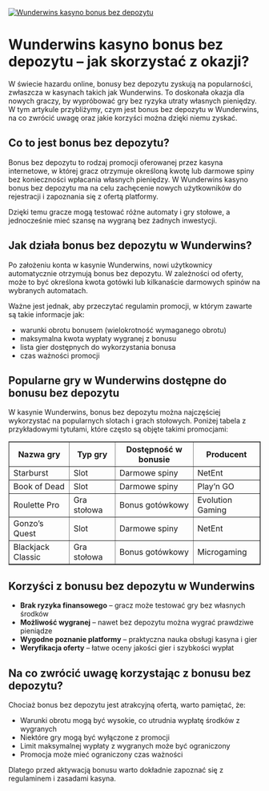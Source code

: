 [![Wunderwins kasyno bonus bez depozytu](https://123-caf.pages.dev/gitsignup.png)](https://vrmoo.ru/Bt82HjjY)

<h1>Wunderwins kasyno bonus bez depozytu – jak skorzystać z okazji?</h1> <p>W świecie hazardu online, bonusy bez depozytu zyskują na popularności, zwłaszcza w kasynach takich jak Wunderwins. To doskonała okazja dla nowych graczy, by wypróbować gry bez ryzyka utraty własnych pieniędzy. W tym artykule przybliżymy, czym jest bonus bez depozytu w Wunderwins, na co zwrócić uwagę oraz jakie korzyści można dzięki niemu zyskać.</p>  <h2>Co to jest bonus bez depozytu?</h2> <p>Bonus bez depozytu to rodzaj promocji oferowanej przez kasyna internetowe, w której gracz otrzymuje określoną kwotę lub darmowe spiny bez konieczności wpłacania własnych pieniędzy. W Wunderwins kasyno bonus bez depozytu ma na celu zachęcenie nowych użytkowników do rejestracji i zapoznania się z ofertą platformy.</p> <p>Dzięki temu gracze mogą testować różne automaty i gry stołowe, a jednocześnie mieć szansę na wygraną bez żadnych inwestycji.</p>  <h2>Jak działa bonus bez depozytu w Wunderwins?</h2> <p>Po założeniu konta w kasynie Wunderwins, nowi użytkownicy automatycznie otrzymują bonus bez depozytu. W zależności od oferty, może to być określona kwota gotówki lub kilkanaście darmowych spinów na wybranych automatach.</p> <p>Ważne jest jednak, aby przeczytać regulamin promocji, w którym zawarte są takie informacje jak:</p> <ul>   <li>warunki obrotu bonusem (wielokrotność wymaganego obrotu)</li>   <li>maksymalna kwota wypłaty wygranej z bonusu</li>   <li>lista gier dostępnych do wykorzystania bonusa</li>   <li>czas ważności promocji</li> </ul>  <h2>Popularne gry w Wunderwins dostępne do bonusu bez depozytu</h2> <p>W kasynie Wunderwins, bonus bez depozytu można najczęściej wykorzystać na popularnych slotach i grach stołowych. Poniżej tabela z przykładowymi tytułami, które często są objęte takimi promocjami:</p>  <table border="1" cellpadding="8" cellspacing="0">   <thead>     <tr>       <th>Nazwa gry</th>       <th>Typ gry</th>       <th>Dostępność w bonusie</th>       <th>Producent</th>     </tr>   </thead>   <tbody>     <tr>       <td>Starburst</td>       <td>Slot</td>       <td>Darmowe spiny</td>       <td>NetEnt</td>     </tr>     <tr>       <td>Book of Dead</td>       <td>Slot</td>       <td>Darmowe spiny</td>       <td>Play’n GO</td>     </tr>     <tr>       <td>Roulette Pro</td>       <td>Gra stołowa</td>       <td>Bonus gotówkowy</td>       <td>Evolution Gaming</td>     </tr>     <tr>       <td>Gonzo’s Quest</td>       <td>Slot</td>       <td>Darmowe spiny</td>       <td>NetEnt</td>     </tr>     <tr>       <td>Blackjack Classic</td>       <td>Gra stołowa</td>       <td>Bonus gotówkowy</td>       <td>Microgaming</td>     </tr>   </tbody> </table>  <h2>Korzyści z bonusu bez depozytu w Wunderwins</h2> <ul>   <li><strong>Brak ryzyka finansowego</strong> – gracz może testować gry bez własnych środków</li>   <li><strong>Możliwość wygranej</strong> – nawet bez depozytu można wygrać prawdziwe pieniądze</li>   <li><strong>Wygodne poznanie platformy</strong> – praktyczna nauka obsługi kasyna i gier</li>   <li><strong>Weryfikacja oferty</strong> – łatwe oceny jakości gier i szybkości wypłat</li> </ul>  <h2>Na co zwrócić uwagę korzystając z bonusu bez depozytu?</h2> <p>Chociaż bonus bez depozytu jest atrakcyjną ofertą, warto pamiętać, że:</p> <ul>   <li>Warunki obrotu mogą być wysokie, co utrudnia wypłatę środków z wygranych</li>   <li>Niektóre gry mogą być wyłączone z promocji</li>   <li>Limit maksymalnej wypłaty z wygranych może być ograniczony</li>   <li>Promocja może mieć ograniczony czas ważności</li> </ul> <p>Dlatego przed aktywacją bonusu warto dokładnie zapoznać się z regulaminem i zasadami kasyna.</p>
